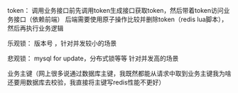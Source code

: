 


token：
  调用业务接口前先调用token生成接口获取token，然后带着token访问业务接口（依赖前端）
  后端需要使用原子操作比较并删除token（redis lua脚本），然后再执行业务逻辑

乐观锁： 版本号 ，针对并发较小的场景

悲观锁： mysql for update，分布式锁等等   针对并发高的场景

业务主键（网上很多说通过数据库主键，我既然都能从请求中取到业务主键我为啥还要用数据库去校验，我直接将主键写redis性能不更好）


